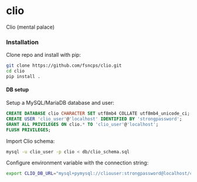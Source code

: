 # clio

Clio (mental palace)

### Installation
Clone repo and install with pip:
```bash
git clone https://github.com/fsncps/clio.git
cd clio
pip install .
```

#### DB setup
Setup a MySQL/MariaDB database and user:
```sql
CREATE DATABASE clio CHARACTER SET utf8mb4 COLLATE utf8mb4_unicode_ci;
CREATE USER 'clio_user'@'localhost' IDENTIFIED BY 'strongpassword';
GRANT ALL PRIVILEGES ON clio.* TO 'clio_user'@'localhost';
FLUSH PRIVILEGES;
```
Import Clio schema:
```bash
mysql -u clio_user -p clio < db/clio_schema.sql
```
Configure environment variable with the connection string:
```bash
export CLIO_DB_URL="mysql+pymysql://cliouser:strongpassword@localhost/clio"
```


